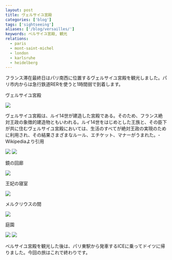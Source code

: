 ```yaml
---
layout: post
title: ヴェルサイユ宮殿
categories: ['blog']
tags: ['sightseeing']
aliases: ['/blog/versailles/']
keywords: ベルサイユ宮殿, 観光
relations:
  - paris
  - mont-saint-michel
  - london
  - karlsruhe
  - heidelberg
---
```


フランス滞在最終日はパリ南西に位置するヴェルサイユ宮殿を観光しました。パリ市内からは急行鉄道RERを使うと1時間弱で到着します。

<p class="injection-center">ヴェルサイユ宮殿</p>

<img src="/img/blog_versailles02.jpg" class="image-on-frame image-fade">

ヴェルサイユ宮殿は、ルイ14世が建造した宮殿である。そのため、フランス絶対王政の象徴的建造物ともいわれる。ルイ14世をはじめとした王族と、その臣下が共に住むヴェルサイユ宮殿においては、生活のすべてが絶対王政の実現のために利用され、その結果さまざまなルール、エチケット、マナーがうまれた。-Wikipediaより引用

<img src="/img/blog_versailles03.jpg" class="image-on-frame image-fade">

<img src="/img/blog_versailles04.jpg" class="image-on-frame image-fade">

<p class="injection-center">鏡の回廊</p>

<img src="/img/blog_versailles05.jpg" class="image-on-frame image-fade">

<p class="injection-center">王妃の寝室</p>

<img src="/img/blog_versailles06.jpg" class="image-on-frame image-fade">

<p class="injection-center">メルクリウスの間</p>

<img src="/img/blog_versailles07.jpg" class="image-on-frame image-fade">

<p class="injection-center">庭園</p>

<img src="/img/blog_versailles08.jpg" class="image-on-frame image-fade">

<img src="/img/blog_versailles09.jpg" class="image-on-frame image-fade">

ベルサイユ宮殿を観光した後は、パリ東駅から発車するICEに乗ってドイツに帰りました。今回の旅はこれで終わりです。
